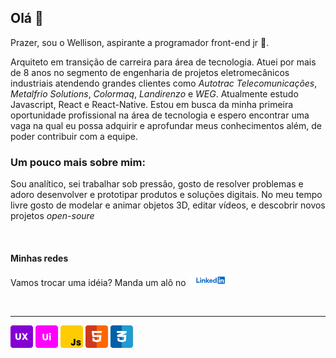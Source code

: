## Olá 👋

Prazer, sou o Wellison, aspirante a programador front-end jr 🌱. 

Arquiteto em transição de carreira para área de tecnologia. Atuei por mais de 8 anos no segmento de engenharia de projetos eletromecânicos industriais atendendo grandes clientes como *Autotrac Telecomunicações*, *Metalfrio Solutions*, *Colormaq*, *Landirenzo* e *WEG*. Atualmente estudo Javascript, React e React-Native. Estou em busca da minha primeira oportunidade profissional na área de tecnologia e espero encontrar uma vaga na qual eu possa adquirir e aprofundar meus conhecimentos além, de poder contribuir com a equipe. 


 
### Um pouco mais sobre mim:

Sou analítico, sei trabalhar sob pressão, gosto de resolver problemas e adoro desenvolver e prototipar produtos e soluções digitais. No meu tempo livre
gosto de modelar e animar objetos 3D, editar vídeos,  e descobrir novos projetos *open-soure* 

<br>

#### Minhas redes

Vamos trocar uma idéia? Manda um alô no [![image](https://github.com/wellison-md/badges/blob/main/linkedin2.png)](https://www.linkedin.com/in/wellison-mdias)

<br>

______

![image](https://github.com/wellison-md/badges/blob/main/ux.png)
![image](https://github.com/wellison-md/badges/blob/main/ui.png)
![image](https://github.com/wellison-md/badges/blob/main/js.png)
![image](https://github.com/wellison-md/badges/blob/main/html5.png)
![image](https://github.com/wellison-md/badges/blob/main/css3.png)



<!--
**wellison-md/wellison-md** is a ✨ _special_ ✨ repository because its `README.md` (this file) appears on your GitHub profile.

Here are some ideas to get you started:

- 🔭 I’m currently working on ...
- 🌱 I’m currently learning ...
- 👯 I’m looking to collaborate on ...
- 🤔 I’m looking for help with ...
- 💬 Ask me about ...
- 📫 How to reach me: ...
- 😄 Pronouns: ...
- ⚡ Fun fact: ...
- ![image](https://img.shields.io/badge/JavaScript-F7DF1E?style=for-the-badge&logo=javascript&logoColor=black)
- ![image](https://img.shields.io/badge/LinkedIn-0077B5?style=for-the-badge&logo=linkedin&logoColor=white) 
-->
